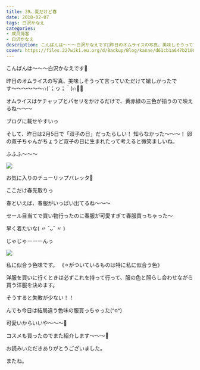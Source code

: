 ```yaml
---
title: 39。夏だけど春
date: 2018-02-07
tags: 白沢かなえ
categories: 
- 成员博客
- 白沢かなえ
description: こんばんは〜〜〜白沢かなえです🌷昨日のオムライスの写真、美味しそうって言っていただけて嬉しかったです〜〜〜〜〜〜∩(´；ヮ；｀)∩🌷🌷オムライスはケチャップとパセ...
cover: https://files.227wiki.eu.org/d/Backup/Blog/kanae/d61cb1a647b210090c2ff647cf135.jpg 
---
```











こんばんは〜〜〜白沢かなえです🌷






昨日のオムライスの写真、美味しそうって言っていただけて嬉しかったです〜〜〜〜〜〜∩(´；ヮ；｀)∩🌷🌷



オムライスはケチャップとパセリをかけるだけで、黄赤緑の三色が揃うので映えるね〜〜〜



ブログに載せやすいっ



そして、昨日は2月5日で「双子の日」だったらしい！
知らなかった〜〜〜！
卵の双子ちゃんがちょうど双子の日に生まれたって考えると微笑ましいね。

















ふふふ〜〜〜


![](https://files.227wiki.eu.org/d/Backup/Blog/kanae/d61cb1a647b210090c2ff647cf135.jpg)



お気に入りのチューリップバレッタ🌷



ここだけ春先取りっ










春といえば、春服がいっぱい出てるね〜〜〜



セール目当てで買い物行ったのに春服が可愛すぎて春服買っちゃった〜






早く着たいな( 〃 ˆᴗˆ 〃 )










じゃじゃーーーんっ


![](https://files.227wiki.eu.org/d/Backup/Blog/kanae/d61cb1a647b210090c2ff647cf135-01.jpg)




私に似合う色味です。
《⚪︎がついているものは特に私に似合う色》



洋服を買いに行くときは必ずこれを持って行って、服の色と照らし合わせながら買う洋服を決めます。



そうすると失敗が少ない！！







んでも今日は結局違う色味の服買っちゃった(^o^)


可愛いからいいや〜〜〜🌷









コスメも買ったのでまた紹介します〜〜〜💄
















お読みいただきありがとうございました。



またね。


